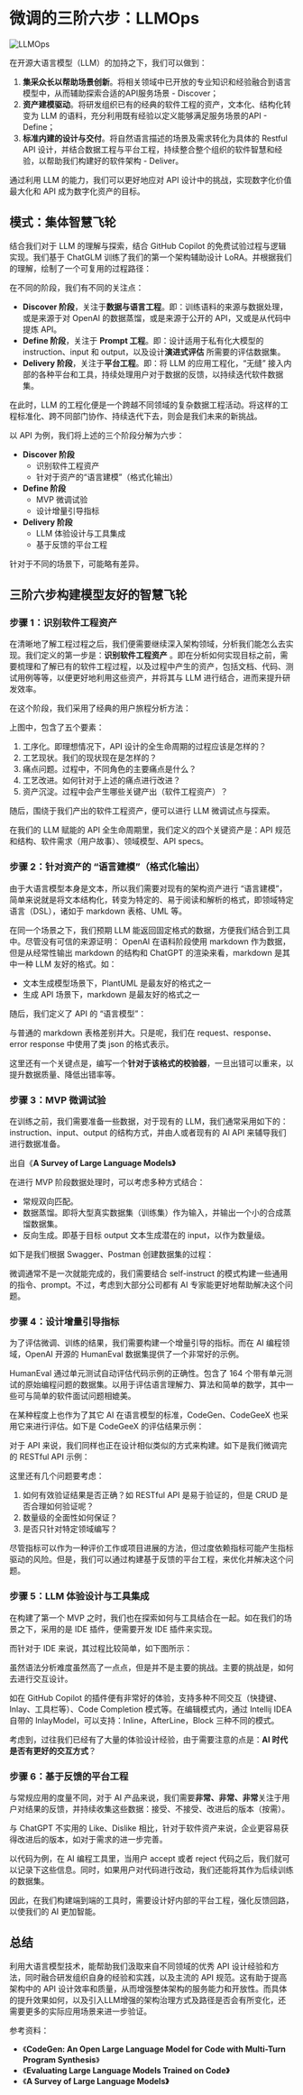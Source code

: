 # 微调的三阶六步：LLMOps 

![LLMOps](images/llmops.png)

在开源大语言模型（LLM）的加持之下，我们可以做到：

1. **集采众长以帮助场景创新**。将相关领域中已开放的专业知识和经验融合到语言模型中，从而辅助探索合适的API服务场景 -
   Discover；
2. **资产建模驱动**。将研发组织已有的经典的软件工程的资产，文本化、结构化转变为 LLM
   的语料，充分利用既有经验以定义能够满足服务场景的API - Define；
3. **标准内建的设计与交付**。将自然语言描述的场景及需求转化为具体的 Restful API
   设计，并结合数据工程与平台工程，持续整合整个组织的软件智慧和经验，以帮助我们构建好的软件架构 - Deliver。

通过利用 LLM 的能力，我们可以更好地应对 API 设计中的挑战，实现数字化价值最大化和 API 成为数字化资产的目标。

## **模式：集体智慧飞轮**

结合我们对于 LLM 的理解与探索，结合 GitHub Copilot 的免费试验过程与逻辑实现。我们基于 ChatGLM 训练了我们的第一个架构辅助设计
LoRA。并根据我们的理解，绘制了一个可复用的过程路径：

在不同的阶段，我们有不同的关注点：

* **Discover 阶段**，关注于**数据与语言工程**。即：训练语料的来源与数据处理，或是来源于对 OpenAI 的数据蒸馏，或是来源于公开的
  API，又或是从代码中提炼 API。
* **Define 阶段**，关注于 **Prompt 工程**。即：设计适用于私有化大模型的 instruction、input 和 output，以及设计**演进式评估**
  所需要的评估数据集。
* **Delivery 阶段**，关注于**平台工程**。即：将 LLM 的应用工程化，“无缝” 接入内部的各种平台和工具，持续处理用户对于数据的反馈，以持续迭代软件数据集。

在此时，LLM 的工程化便是一个跨越不同领域的复杂数据工程活动。将这样的工程标准化、跨不同部门协作、持续迭代下去，则会是我们未来的新挑战。

以 API 为例，我们将上述的三个阶段分解为六步：

* **Discover 阶段**
    * 识别软件工程资产
    * 针对于资产的“语言建模”（格式化输出）
* **Define 阶段**
    * MVP 微调试验
    * 设计增量引导指标
* **Delivery 阶段**
    * LLM 体验设计与工具集成
    * 基于反馈的平台工程

针对于不同的场景下，可能略有差异。

## **三阶六步构建模型友好的智慧飞轮**

### **步骤 1：识别软件工程资产**

在清晰地了解工程过程之后，我们便需要继续深入架构领域，分析我们能怎么去实现。我们定义的第一步是：**识别软件工程资产**
。即在分析如何实现目标之前，需要梳理和了解已有的软件工程过程，以及过程中产生的资产，包括文档、代码、测试用例等等，以便更好地利用这些资产，并将其与
LLM 进行结合，进而来提升研发效率。

在这个阶段，我们采用了经典的用户旅程分析方法：

上图中，包含了五个要素：

1. 工序化。即理想情况下，API 设计的全生命周期的过程应该是怎样的？
2. 工艺现状。我们的现状现在是怎样的？
3. 痛点问题。过程中，不同角色的主要痛点是什么？
4. 工艺改进。如何针对于上述的痛点进行改进？
5. 资产沉淀。过程中会产生哪些关键产出（软件工程资产）？

随后，围绕于我们产出的软件工程资产，便可以进行 LLM 微调试点与探索。

在我们的 LLM 赋能的 API 全生命周期里，我们定义的四个关键资产是：API 规范和结构、软件需求（用户故事）、领域模型、API specs。

### **步骤 2：针对资产的 “语言建模”（格式化输出）**

由于大语言模型本身是文本，所以我们需要对现有的架构资产进行 “语言建模”，简单来说就是将文本结构化，转变为特定的、易于阅读和解析的格式，即领域特定语言（DSL），诸如于
markdown 表格、UML 等。

在同一个场景之下，我们预期 LLM 能返回固定格式的数据，方便我们结合到工具中。尽管没有可信的来源证明： OpenAI 在语料阶段使用
markdown 作为数据，但是从经常性输出 markdown 的结构和 ChatGPT 的渲染来看，markdown 是其中一种 LLM 友好的格式。如：

* 文本生成模型场景下，PlantUML 是最友好的格式之一
* 生成 API 场景下，markdown 是最友好的格式之一

随后，我们定义了 API 的 “语言模型”：

与普通的 markdown 表格差别并大。只是呢，我们在 request、response、error response 中使用了类 json 的格式表示。

这里还有一个关键点是，编写一个**针对于该格式的校验器**，一旦出错可以重来，以提升数据质量、降低出错率等。

### **步骤 3：MVP 微调试验**

在训练之前，我们需要准备一些数据，对于现有的 LLM，我们通常采用如下的：instruction、input、output 的结构方式，并由人或者现有的
AI API 来辅导我们进行数据准备。

出自《**A Survey of Large Language Models》**

在进行 MVP 阶段数据处理时，可以考虑多种方式结合：

* 常规双向匹配。
* 数据蒸馏。即将大型真实数据集（训练集）作为输入，并输出一个小的合成蒸馏数据集。
* 反向生成。即基于目标 output 文本生成潜在的 input，以作为数量级。

如下是我们根据 Swagger、Postman 创建数据集的过程：

微调通常不是一次就能完成的，我们需要结合 self-instruct 的模式构建一些通用的指令、prompt。不过，考虑到大部分公司都有 AI
专家能更好地帮助解决这个问题。

### **步骤 4：设计增量引导指标**

为了评估微调、训练的结果，我们需要构建一个增量引导的指标。而在 AI 编程领域，OpenAI 开源的 HumanEval 数据集提供了一个非常好的示例。

HumanEval 通过单元测试自动评估代码示例的正确性。包含了 164 个带有单元测试的原始编程问题的数据集。以用于评估语言理解力、算法和简单的数学，其中一些可与简单的软件面试问题相媲美。

在某种程度上也作为了其它 AI 在语言模型的标准，CodeGen、CodeGeeX 也采用它来进行评估。如下是 CodeGeeX 的评估结果示例：

对于 API 来说，我们同样也正在设计相似类似的方式来构建。如下是我们微调完的 RESTful API 示例：

这里还有几个问题要考虑：

1. 如何有效验证结果是否正确？如 RESTful API 是易于验证的，但是 CRUD 是否合理如何验证呢？
2. 数量级的全面性如何保证？
3. 是否只针对特定领域编写？

尽管指标可以作为一种评价工作或项目进展的方法，但过度依赖指标可能产生指标驱动的风险。但是，我们可以通过构建基于反馈的平台工程，来优化并解决这个问题。

### **步骤 5：LLM 体验设计与工具集成**

在构建了第一个 MVP 之时，我们也在探索如何与工具结合在一起。如在我们的场景之下，采用的是 IDE 插件，便需要开发 IDE 插件来实现。

而针对于 IDE 来说，其过程比较简单，如下图所示：

虽然语法分析难度虽然高了一点点，但是并不是主要的挑战。主要的挑战是，如何去进行交互设计。

如在 GitHub Copilot 的插件便有非常好的体验，支持多种不同交互（快捷键、Inlay、工具栏等）、Code Completion 模式等。在编辑模式内，通过
Intellij IDEA 自带的 InlayModel，可以支持：Inline，AfterLine，Block 三种不同的模式。

考虑到，过往我们已经有了大量的体验设计经验，由于需要注意的点是：**AI 时代是否有更好的交互方式**？

### **步骤 6：基于反馈的平台工程**

与常规应用的度量不同，对于 AI 产品来说，我们需要**非常、非常、非常**关注于用户对结果的反馈，并持续收集这些数据：接受、不接受、改进后的版本（按需）。

与 ChatGPT 不实用的 Like、Dislike 相比，针对于软件资产来说，企业更容易获得改进后的版本，如对于需求的进一步完善。

以代码为例，在 AI 编程工具里，当用户 accept 或者 reject 代码之后，我们就可以记录下这些信息。同时，如果用户对代码进行改动，我们还能将其作为后续训练的数据集。

因此，在我们构建端到端的工具时，需要设计好内部的平台工程，强化反馈回路，以使我们的 AI 更加智能。

## **总结**

利用大语言模型技术，能帮助我们汲取来自不同领域的优秀 API 设计经验和方法，同时融合研发组织自身的经验和实践，以及主流的 API
规范。这有助于提高架构中的 API 设计效率和质量，从而增强整体架构的服务能力和开放性。而具体的提升效果如何，以及引入LLM增强的架构治理方式及路径是否会有所变化，还需要更多的实际应用场景来进一步验证。

参考资料：

* 《**CodeGen: An Open Large Language Model for Code with Multi-Turn Program Synthesis**》
* 《**Evaluating Large Language Models Trained on Code》**
* 《**A Survey of Large Language Models》**

